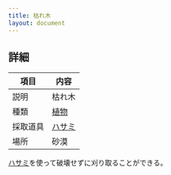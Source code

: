 ```yaml
---
title: 枯れ木
layout: document
---
```

## 詳細

|項目|内容|
|---|---|
|説明|枯れ木|
|種類|[植物](植物)|
|採取道具|[ハサミ](ハサミ)|
|場所|砂漠|

[ハサミ](ハサミ)を使って破壊せずに刈り取ることができる。
